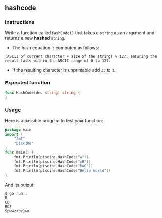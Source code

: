 ## hashcode

### Instructions

Write a function called `HashCode()` that takes a `string` as an argument and returns a new **hashed** `string`.

- The hash equation is computed as follows:

`(ASCII of current character + size of the string) % 127, ensuring the result falls within the ASCII range of 0 to 127.`

- If the resulting character is unprintable add `33` to it.

### Expected function

```go
func HashCode(dec string) string {
}
```

### Usage

Here is a possible program to test your function:

```go
package main
import (
	"fmt"
	"piscine"
)
func main() {
	fmt.Println(piscine.HashCode("A"))
	fmt.Println(piscine.HashCode("AB"))
	fmt.Println(piscine.HashCode("BAC"))
	fmt.Println(piscine.HashCode("Hello World"))
}
```

And its output:

```console
$ go run .
B
CD
EDF
Spwwz+bz}wo
```
